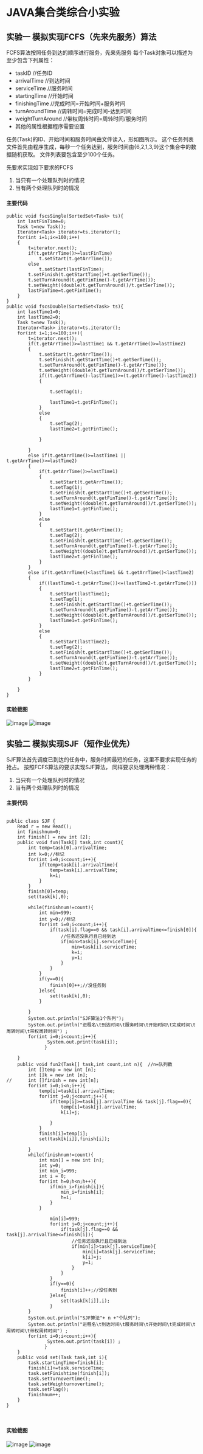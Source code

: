 # JAVA集合类综合小实验





## 实验一  模拟实现FCFS（先来先服务）算法
FCFS算法按照任务到达的顺序进行服务，先来先服务
每个Task对象可以描述为至少包含下列属性：
- taskID //任务ID
- arrivalTime //到达时间
- serviceTime //服务时间
- startingTime //开始时间
- finishingTime //完成时间=开始时间+服务时间
- turnAroundTime //周转时间=完成时间-达到时间
- weightTurnAround //带权周转时间=周转时间/服务时间
- 其他的属性根据程序需要设置

任务(Task)的ID、开始时间和服务时间由文件读入，形如图所示。
这个任务列表文件首先由程序生成，每秒一个任务达到，服务时间由{6,2,1,3,9}这个集合中的数据随机获取。
文件列表要包含至少100个任务。

先要求实现如下要求的FCFS
1. 当只有一个处理队列时的情况
1. 当有两个处理队列时的情况


#### 主要代码
```
public void fscsSingle(SortedSet<Task> ts){
	int lastFinTime=0;
	Task t=new Task();
	Iterator<Task> iterator=ts.iterator();
	for(int i=1;i<=100;i++)
	{
		t=iterator.next();
		if(t.getArrTime()>=lastFinTime)
			t.setStart(t.getArrTime());
		else
			t.setStart(lastFinTime);
		t.setFinish(t.getStartTime()+t.getSerTime());
		t.setTurnAround(t.getFinTime()-t.getArrTime());
		t.setWeight((double)t.getTurnAround()/t.getSerTime());
		lastFinTime=t.getFinTime();
	}
}
public void fscsDouble(SortedSet<Task> ts){
	int lastTime1=0;
	int lastTime2=0;
	Task t=new Task();
	Iterator<Task> iterator=ts.iterator();
	for(int i=1;i<=100;i++){
		t=iterator.next();
		if(t.getArrTime()>=lastTime1 && t.getArrTime()>=lastTime2)
		{
			t.setStart(t.getArrTime());
			t.setFinish(t.getStartTime()+t.getSerTime());
			t.setTurnAround(t.getFinTime()-t.getArrTime());
			t.setWeight((double)t.getTurnAround()/t.getSerTime());
			if((t.getArrTime()-lastTime1)>=(t.getArrTime()-lastTime2))
			{
				
				t.setTag(1);
				
				lastTime1=t.getFinTime();
			}
			else 
			{
				t.setTag(2);
				lastTime2=t.getFinTime();
				
			}
			
		}
		else if(t.getArrTime()>=lastTime1 || t.getArrTime()>=lastTime2)
		{
			if(t.getArrTime()>=lastTime1)
			{
				t.setStart(t.getArrTime());
				t.setTag(1);
				t.setFinish(t.getStartTime()+t.getSerTime());
				t.setTurnAround(t.getFinTime()-t.getArrTime());
				t.setWeight((double)t.getTurnAround()/t.getSerTime());
				lastTime1=t.getFinTime();
			}
			else
			{
				t.setStart(t.getArrTime());
				t.setTag(2);
				t.setFinish(t.getStartTime()+t.getSerTime());
				t.setTurnAround(t.getFinTime()-t.getArrTime());
				t.setWeight((double)t.getTurnAround()/t.getSerTime());
				lastTime2=t.getFinTime();
			}
		}
		else if(t.getArrTime()<lastTime1 && t.getArrTime()<lastTime2)
		{
			if((lastTime1-t.getArrTime())<=(lastTime2-t.getArrTime()))
			{
				t.setStart(lastTime1);
				t.setTag(1);
				t.setFinish(t.getStartTime()+t.getSerTime());
				t.setTurnAround(t.getFinTime()-t.getArrTime());
				t.setWeight((double)t.getTurnAround()/t.getSerTime());
				lastTime1=t.getFinTime();
			}
			else
			{
				t.setStart(lastTime2);
				t.setTag(2);
				t.setFinish(t.getStartTime()+t.getSerTime());
				t.setTurnAround(t.getFinTime()-t.getArrTime());
				t.setWeight((double)t.getTurnAround()/t.getSerTime());
				lastTime2=t.getFinTime();
			}
		}
		
	}
}
```
 
#### 实验截图
![image](https://qqadapt.qpic.cn/txdocpic/0/719c1f666a39e26532657f71444cdf0a/0)
![image](https://qqadapt.qpic.cn/txdocpic/0/f2439c1fbac268cf386655a8905389e1/0)

## 实验二   模拟实现SJF（短作业优先）
SJF算法首先调度已到达的任务中，服务时间最短的任务，这里不要求实现任务的抢占。
按照FCFS算法的要求实现SJF算法，
同样要求处理两种情况：
1. 当只有一个处理队列时的情况
1. 当有两个处理队列时的情况

#### 主要代码

```

public class SJF {
	Read r = new Read();
	int finishnum=0;
	int finish[] = new int [2];
	public void fun(Task[] task,int count){
		int temp=task[0].arrivalTime;
		int k=0;//标记
		for(int i=0;i<count;i++){
			if(temp>task[i].arrivalTime){
				temp=task[i].arrivalTime;
				k=i;
			}
		}
		finish[0]=temp;
		set(task[k],0);
		
		while(finishnum!=count){
			int min=999;
			int y=0;//标记
			for(int i=0;i<count;i++){
				if(task[i].flag==0 && task[i].arrivalTime<=finish[0]){
					//任务还没执行且已经到达
					if(min>task[i].serviceTime){
						min=task[i].serviceTime;
						k=i;
						y=1;
					}
				}
			}
			if(y==0){
				finish[0]++;//没任务到
			}else{
				set(task[k],0);
			}

		}
		System.out.println("SJF算法1个队列");
		System.out.println("进程名\t到达时间\t服务时间\t开始时间\t完成时间\t周转时间\t带权周转时间") ;
		for(int i=0;i<count;i++){
			   System.out.print(task[i]);
			  }
		
	}
	public void fun2(Task[] task,int count,int n){  //n=队列数
		int []temp = new int [n];
		int []k = new int [n];
//		int []finish = new int[n];
		for(int i=0;i<n;i++){
			temp[i]=task[i].arrivalTime;
			for(int j=0;j<count;j++){
				if(temp[i]>=task[j].arrivalTime && task[j].flag==0){
					temp[i]=task[j].arrivalTime;
					k[i]=j;
					
				}
			}
			finish[i]=temp[i];
			set(task[k[i]],finish[i]);	
			
		}
		while(finishnum!=count){
			int min[] = new int [n];
			int y=0;
			int min_i=999;
			int i = 0;
			for(int h=0;h<n;h++){
				if(min_i>finish[i]){
					min_i=finish[i];
					h=i;
				}
			}
			
				min[i]=999;
				for(int j=0;j<count;j++){
					if(task[j].flag==0 && task[j].arrivalTime<=finish[i]){
						//任务还没执行且已经到达
						if(min[i]>task[j].serviceTime){
							min[i]=task[j].serviceTime;
							k[i]=j;
							y=1;
						}
					}
				}
				if(y==0){
					finish[i]++;//没任务到
				}else{
					set(task[k[i]],i);
				}
		}
		System.out.println("SJF算法"+ n +"个队列");
		System.out.println("进程名\t到达时间\t服务时间\t开始时间\t完成时间\t周转时间\t带权周转时间") ;
		for(int i=0;i<count;i++){
			   System.out.print(task[i]) ;
			  }
	}
	public void set(Task task,int i){
		task.startingTime=finish[i];
		finish[i]+=task.serviceTime;
		task.setFinishtime(finish[i]);
		task.setTurnovertime();
		task.setWeighturnovertime();
		task.setFlag();
		finishnum++;
	}
}



```
#### 实验截图
![image](https://qqadapt.qpic.cn/txdocpic/0/bfc68a0ec622acfb10785640a854b227/0)
![image](https://qqadapt.qpic.cn/txdocpic/0/1cf03f822e1010788db170d36d8c1476/0)